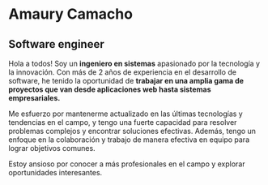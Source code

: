 # Amaury Camacho

## Software engineer
Hola a todos! Soy un **ingeniero en sistemas** apasionado por la tecnología y la innovación. Con más de 2 años de experiencia en el desarrollo de software, he tenido la oportunidad de **trabajar en una amplia gama de proyectos que van desde aplicaciones web hasta sistemas empresariales.**

Me esfuerzo por mantenerme actualizado en las últimas tecnologías y tendencias en el campo, y tengo una fuerte capacidad para resolver problemas complejos y encontrar soluciones efectivas. Además, tengo un enfoque en la colaboración y trabajo de manera efectiva en equipo para lograr objetivos comunes.

 Estoy ansioso por conocer a más profesionales en el campo y explorar oportunidades interesantes.
 
